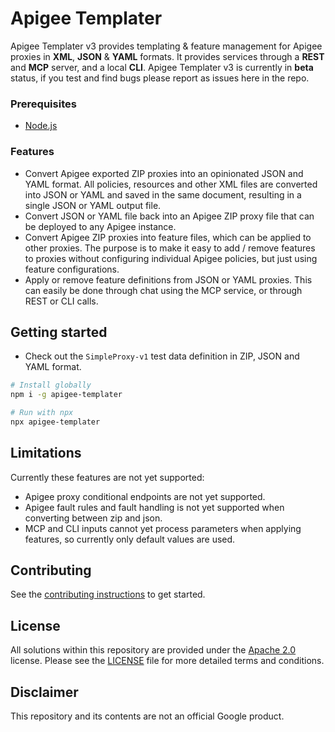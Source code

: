 # Apigee Templater
Apigee Templater v3 provides templating & feature management for Apigee proxies in **XML**, **JSON** & **YAML** formats. It provides services through a **REST** and **MCP** server, and a local **CLI**.
Apigee Templater v3 is currently in **beta** status, if you test and find bugs please report as issues here in the repo.

### Prerequisites
* [Node.js](https://nodejs.org/)

### Features
- Convert Apigee exported ZIP proxies into an opinionated JSON and YAML format. All policies, resources and other XML files are converted into JSON or YAML and saved in the same document, resulting in a single JSON or YAML output file.
- Convert JSON or YAML file back into an Apigee ZIP proxy file that can be deployed to any Apigee instance.
- Convert Apigee ZIP proxies into feature files, which can be applied to other proxies. The purpose is to make it easy to add / remove features to proxies without configuring individual Apigee policies, but just using feature configurations.
- Apply or remove feature definitions from JSON or YAML proxies. This can easily be done through chat using the MCP service, or through REST or CLI calls.

## Getting started
- Check out the `SimpleProxy-v1` test data definition in ZIP, JSON and YAML format.
```sh
# Install globally
npm i -g apigee-templater

# Run with npx
npx apigee-templater
```
## Limitations
Currently these features are not yet supported:
- Apigee proxy conditional endpoints are not yet supported.
- Apigee fault rules and fault handling is not yet supported when converting between zip and json.
- MCP and CLI inputs cannot yet process parameters when applying features, so currently only default values are used.

## Contributing

See the [contributing instructions](./CONTRIBUTING.md) to get started.

## License

All solutions within this repository are provided under the
[Apache 2.0](https://www.apache.org/licenses/LICENSE-2.0) license.
Please see the [LICENSE](./LICENSE) file for more detailed terms and conditions.

## Disclaimer

This repository and its contents are not an official Google product.
